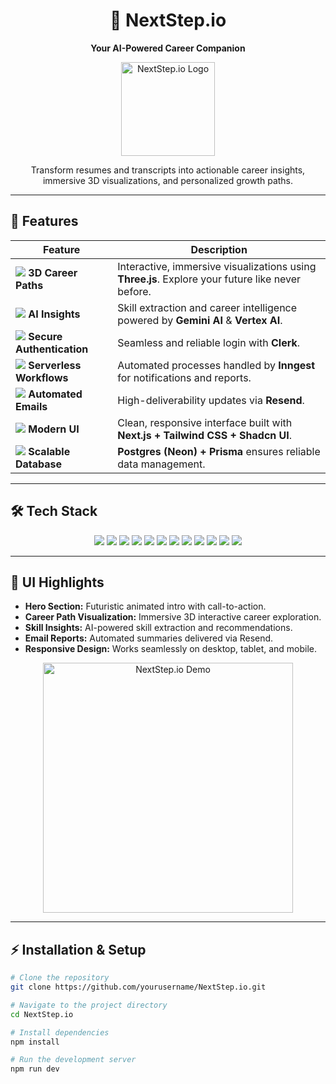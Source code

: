 <!-- 🌐 NEXTSTEP.IO - AI-Powered Career Platform -->

<h1 align="center">
  🚀 NextStep.io
</h1>

<p align="center">
  <strong>Your AI-Powered Career Companion</strong>
</p>

<p align="center">
  <img src="https://media.giphy.com/media/3oEjI6SIIHBdRxXI40/giphy.gif" alt="NextStep.io Logo" width="150"/>
</p>

<p align="center">
  Transform resumes and transcripts into actionable career insights, immersive 3D visualizations, and personalized growth paths.
</p>

---

## 🌟 Features

<div align="center">

| Feature | Description |
|---------|-------------|
| <img src="https://img.icons8.com/fluency/48/000000/3d-glasses.png"/> **3D Career Paths** | Interactive, immersive visualizations using <strong>Three.js</strong>. Explore your future like never before. |
| <img src="https://img.icons8.com/fluency/48/000000/artificial-intelligence.png"/> **AI Insights** | Skill extraction and career intelligence powered by <strong>Gemini AI</strong> & <strong>Vertex AI</strong>. |
| <img src="https://img.icons8.com/fluency/48/000000/lock-2.png"/> **Secure Authentication** | Seamless and reliable login with <strong>Clerk</strong>. |
| <img src="https://img.icons8.com/fluency/48/000000/cloud.png"/> **Serverless Workflows** | Automated processes handled by <strong>Inngest</strong> for notifications and reports. |
| <img src="https://img.icons8.com/fluency/48/000000/new-post.png"/> **Automated Emails** | High-deliverability updates via <strong>Resend</strong>. |
| <img src="https://img.icons8.com/fluency/48/000000/responsive.png"/> **Modern UI** | Clean, responsive interface built with <strong>Next.js + Tailwind CSS + Shadcn UI</strong>. |
| <img src="https://img.icons8.com/fluency/48/000000/database.png"/> **Scalable Database** | <strong>Postgres (Neon) + Prisma</strong> ensures reliable data management. |

</div>

---

## 🛠 Tech Stack

<p align="center">
  <img src="https://img.shields.io/badge/Next.js-black?style=for-the-badge&logo=next.js"/> 
  <img src="https://img.shields.io/badge/Tailwind_CSS-38B2AC?style=for-the-badge&logo=tailwind-css&logoColor=white"/> 
  <img src="https://img.shields.io/badge/Shadcn_UI-FF0080?style=for-the-badge"/> 
  <img src="https://img.shields.io/badge/Three.js-000000?style=for-the-badge&logo=three.js"/> 
  <img src="https://img.shields.io/badge/Clerk-7F00FF?style=for-the-badge"/> 
  <img src="https://img.shields.io/badge/Postgres-336791?style=for-the-badge&logo=postgresql&logoColor=white"/> 
  <img src="https://img.shields.io/badge/Prisma-2D3748?style=for-the-badge&logo=prisma&logoColor=white"/> 
  <img src="https://img.shields.io/badge/Inngest-FF5E00?style=for-the-badge"/> 
  <img src="https://img.shields.io/badge/Resend-FF4B4B?style=for-the-badge"/> 
  <img src="https://img.shields.io/badge/Google_Cloud-4285F4?style=for-the-badge&logo=google-cloud"/> 
  <img src="https://img.shields.io/badge/Gemini_AI-00FFF0?style=for-the-badge"/> 
  <img src="https://img.shields.io/badge/Vertex_AI-FF00C8?style=for-the-badge"/> 
</p>

---

## 🎨 UI Highlights

- **Hero Section:** Futuristic animated intro with call-to-action.  
- **Career Path Visualization:** Immersive 3D interactive career exploration.  
- **Skill Insights:** AI-powered skill extraction and recommendations.  
- **Email Reports:** Automated summaries delivered via Resend.  
- **Responsive Design:** Works seamlessly on desktop, tablet, and mobile.  

<p align="center">
  <img src="https://i.gifer.com/4I9G.gif" alt="NextStep.io Demo" width="400"/>
</p>

---

## ⚡ Installation & Setup

```bash
# Clone the repository
git clone https://github.com/yourusername/NextStep.io.git

# Navigate to the project directory
cd NextStep.io

# Install dependencies
npm install

# Run the development server
npm run dev
